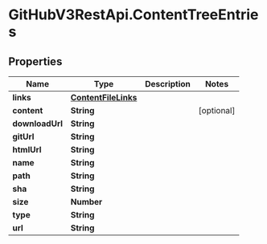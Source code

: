 # GitHubV3RestApi.ContentTreeEntries

## Properties

Name | Type | Description | Notes
------------ | ------------- | ------------- | -------------
**links** | [**ContentFileLinks**](ContentFileLinks.md) |  | 
**content** | **String** |  | [optional] 
**downloadUrl** | **String** |  | 
**gitUrl** | **String** |  | 
**htmlUrl** | **String** |  | 
**name** | **String** |  | 
**path** | **String** |  | 
**sha** | **String** |  | 
**size** | **Number** |  | 
**type** | **String** |  | 
**url** | **String** |  | 



